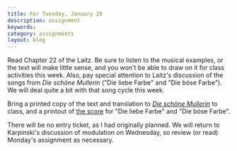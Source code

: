 ```yaml
---
title: For Tuesday, January 29
description: assignment
keywords: 
category: assignments
layout: blog
---
```


Read Chapter 22 of the Laitz. Be sure to listen to the musical examples, or the text will make little sense, and you won't be able to draw on it for class activities this week. Also, pay special attention to Laitz's discussion of the songs from *Die schöne Mullerin* ("Die liebe Farbe" and "Die böse Farbe"). We will deal quite a bit with that song cycle this week.

Bring a printed copy of the text and translation to [*Die schöne Mullerin*][dsmText] to class, and a printout of [the score][dsmScore] for "Die liebe Farbe" and "Die böse Farbe".

There will be no entry ticket, as I had originally planned. We will return to Karpinski's discussion of modulation on Wednesday, so review (or read) Monday's assignment as necessary.

[dsmText]: /musi299/media/Schubert-DSMtext.pdf
[dsmScore]: /musi299/media/Schubert-DSMscore.pdf